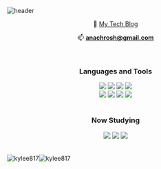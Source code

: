 ![header](https://capsule-render.vercel.app/api?type=waving&color=96BAFF&height=350&animation=fadeIn&section=header&text=Hi&#33;&ensp;I&rsquo;m&ensp;Luna&desc=Summer&hyphen;born&comma;&ensp;summer&hyphen;like&ensp;passionate&ensp;frontend&ensp;developers&descAlignY=50&fontSize=40&fontColor=ffffff&fontAlignY=40)

<div align="center"> 

  📝 [My Tech Blog](https://velog.io/@anachrosh)  
  
  📫 **anachrosh@gmail.com**
  
</div>

<br />

<h3 align="center">Languages and Tools</h3>
<div align="center">  
 <img src="https://img.shields.io/badge/HTML5-DD4B25?style=flat-square&logo=HTML5&logoColor=white"/>
 <img src="https://img.shields.io/badge/CSS3-146EB0?style=flat-square&logo=CSS3&logoColor=white"/>
 <img src="https://img.shields.io/badge/JavaScript-F7DF1E?style=flat-square&logo=JavaScript&logoColor=white"/>
 <img src="https://img.shields.io/badge/React-61DAFB?style=flat-square&logo=React&logoColor=white"/>
 <br />
 <img src="https://img.shields.io/badge/styled&nbsp;components-DB7093?style=flat-square&logo=styled-components&logoColor=white"/>
 <img src="https://img.shields.io/badge/SCSS-C96195?style=flat-square&logo=SciPy&logoColor=white"/>
  <img src="https://img.shields.io/badge/Notion-000000?style=flat-square&logo=Notion&logoColor=white"/>
  <img src="https://img.shields.io/badge/Git-F05032?style=flat-square&logo=Git&logoColor=white"/>
</div>

<br />

<h3 align="center">Now Studying</h3>
<div align="center">
  <img src="https://img.shields.io/badge/Next.js-000000?style=flat-square&logo=Next.js&logoColor=white"/>
  <img src="https://img.shields.io/badge/TypeScript-3178C6?style=flat-square&logo=TypeScript&logoColor=white"/>
  <img src="https://img.shields.io/badge/MobX-FF9955?style=flat-square&logo=MobX&logoColor=white"/>
</div>

<br />
<br />

<div>
<img src="https://github-readme-stats.vercel.app/api/top-langs?username=kylee817&show_icons=true&theme=buefy&locale=en&layout=compact" alt="kylee817" /><img src="https://github-readme-stats.vercel.app/api?username=kylee817&show_icons=true&theme=buefy&locale=en" alt="kylee817" />
</div>
